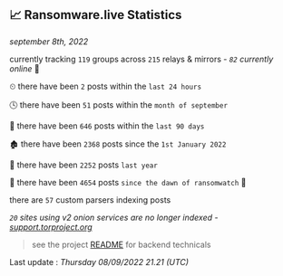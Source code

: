 
## 📈 Ransomware.live Statistics
_september 8th, 2022_

currently tracking `119` groups across `215` relays & mirrors - _`82` currently online_ 📡

⏲ there have been `2` posts within the `last 24 hours`

🕓 there have been `51` posts within the `month of september`

📅 there have been `646` posts within the `last 90 days`

🏚 there have been `2368` posts since the `1st January 2022`

🚀 there have been `2252` posts `last year`

🦕 there have been `4654` posts `since the dawn of ransomwatch` 🐣

there are `57` custom parsers indexing posts

_`20` sites using v2 onion services are no longer indexed - [support.torproject.org](https://support.torproject.org/onionservices/v2-deprecation/)_

> see the project [README](https://github.com/jmousqueton/ransomwatch#readme) for backend technicals



Last update : _Thursday 08/09/2022 21.21 (UTC)_

